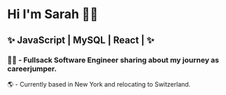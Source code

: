 # Hi I'm Sarah 🙋‍♀️

## ✨ JavaScript | MySQL | React | ✨

### 👩‍💻 - Fullsack Software Engineer sharing about my journey as careerjumper.<br>
🌎 - Currently based in New York and relocating to Switzerland.<br>

